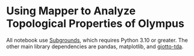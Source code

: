 # Using Mapper to Analyze Topological Properties of Olympus

All notebook use [Subgrounds](https://github.com/Protean-Labs/subgrounds), which requires Python 3.10 or greater. The other main library dependencies are pandas, matplotlib, and [giotto-tda](https://github.com/giotto-ai/giotto-tda).
